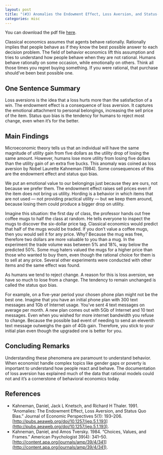 ```yaml
---
layout: post
title: "(#3) Anomalies the Endowment Effect, Loss Aversion, and Status-Quo Bias"
categories: misc
---
```


You can download the pdf file [here](https://jjgecon.github.io/files/opecon_pdfs/3.pdf).

Classical economics assumes that agents behave rationally. Rationally implies that people behave as if they know the best possible answer to each decision problem. The field of behavior economics lift this assumption and tries to understand how people behave when they are not rational. Humans behave rationally on some occasion, while emotionally on others. Think all those times you regret buying something. If you were rational, that purchase should’ve been best possible one. 

## One Sentence Summary

Loss aversions is the idea that a loss hurts more than the satisfaction of a win. The endowment effect is a consequence of loss aversion. It captures the emotional attachment to personal belongings, increasing the sell price of the item. Status quo bias is the tendency for humans to reject most change, even when it’s for the better.

## Main Findings

Microeconomic theory tells us that an individual will have the same magnitude of utility gain from five dollars as the utility drop of losing the same amount. However, humans lose more utility from losing five dollars than the utility gain of an extra five bucks. This anomaly was coined as loss aversion by Nobel Laurette Kahneman (1984). Some consequences of this are the endowment effect and status quo bias.

We put an emotional value to our belongings just because they are ours, not because we prefer them. The endowment effect raises sell prices even if the item does not bring us utility. Hording is a behavior in which items that are not used — not providing practical utility — but we keep them around, because losing them could produce a bigger drop on utility.

Imagine this situation: the first day of class, the professor hands out free coffee mugs to half the class at random. He tells everyone to inspect the mugs to discover the six-dollar price tag. Classical economics would predict that half of the mugs would be traded. If you don’t value a coffee mugs, then you would sell it for any price. Why? Because the mug was free, therefore two dollars are more valuable to you than a mug. In the experiment the trade volume was between 5% and 18%, way below the predicted 50%. Some mug haters valued the mugs for a higher price than those who wanted to buy them, even though the rational choice for them is to sell at any price. Several other experiments were conducted with other items and the same effect was found.

As humans we tend to reject change. A reason for this is loss aversion, we have so much to lose from a change. The tendency to remain unchanged is called the status quo bias.

For example, on a five-year period your chosen phone plan might not be the best one. Imagine that you have an initial phone plan with 300 text messages and 1Gb of Internet usage. You’ve sent 4 text messages on average per month. A new plan comes out with 5Gb of Internet and 10 text messages. Even when you wished for more internet bandwidth you refuse to change. Because the possible bad event of needing to send an eleventh text message outweighs the gain of 4Gb gain. Therefore, you stick to your initial plan even though the upgraded one is better for you.

## Concluding Remarks

Understanding these phenomena are paramount to understand behavior. When economist handle complex topics like gender gaps or poverty is important to understand how people react and behave. The documentation of loss aversion has explained much of the data that rational models could not and it’s a cornerstone of behavioral economics today.

## References

* Kahneman, Daniel, Jack L Knetsch, and Richard H Thaler. 1991. “Anomalies: The Endowment Effect, Loss Aversion, and Status Quo Bias.” Journal of Economic Perspectives 5(1): 193–206. [http://pubs.aeaweb.org/doi/10.1257/jep.5.1.193](http://pubs.aeaweb.org/doi/10.1257/jep.5.1.193).
* Kahneman, Daniel, and Amos Tversky. 1984. “Choices, Values, and Frames.” American Psychologist 39(4): 341–50. [http://content.apa.org/journals/amp/39/4/341](http://content.apa.org/journals/amp/39/4/341).
